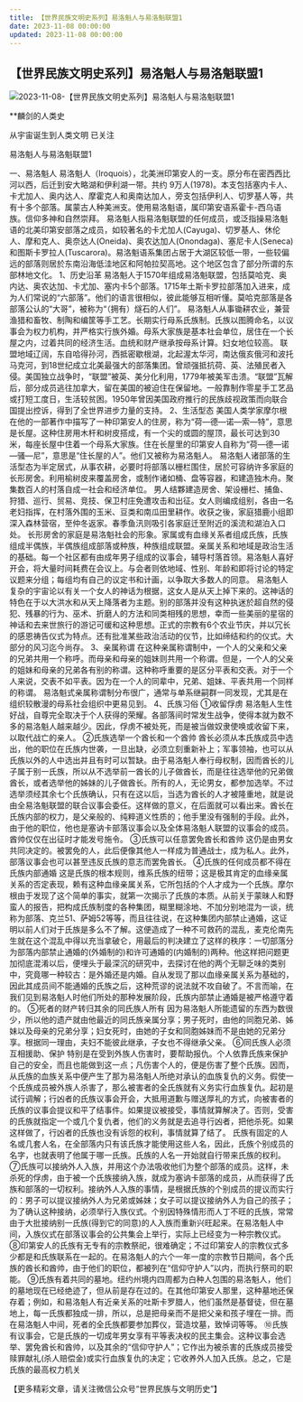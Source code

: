 ```yaml
---
title: 【世界民族文明史系列】易洛魁人与易洛魁联盟1
date: 2023-11-08 00:00:00
updated: 2023-11-08 00:00:00
---
```


## 【世界民族文明史系列】易洛魁人与易洛魁联盟1
![2023-11-08-【世界民族文明史系列】易洛魁人与易洛魁联盟1](assets/2023-11-08-【世界民族文明史系列】易洛魁人与易洛魁联盟1.jpeg)

**麟剑的人类史

从宇宙诞生到人类文明
已关注

易洛魁人与易洛魁联盟1

一、易洛魁人
易洛魁人（Iroquois），北美洲印第安人的一支。原分布在密西西比河以西，后迁到安大略湖和伊利湖一带。共约 9万人(1978)。本支包括塞内卡人、卡尤加人、奥内达人、摩霍克人和奥南达加人，旁支包括伊利人、切罗基人等，共有十多个部落。属蒙古人种美洲支。使用易洛魁语，属印第安语系霍卡-西乌语族。信仰多神和自然崇拜。
易洛魁人指易洛魁联盟的任何成员，或泛指操易洛魁语的北美印第安部落之成员，如较著名的卡尤加人(Cayuga)、切罗基人、休伦人、摩和克人、奥奈达人(Oneida)、奥农达加人(Onondaga)、塞尼卡人(Seneca)和图斯卡罗拉人(Tuscarora)。易洛魁语系集团占居于大湖区较低一带，一些较偏远的部落则居於东南沿海低洼地区和阿帕拉契高地。这个地区包含了部分所谓的东部林地文化。
1、历史沿革
易洛魁人于1570年组成易洛魁联盟，包括莫哈克、奥内达、奥农达加、卡尤加、塞内卡5个部落。1715年土斯卡罗拉部落加入进来，成为人们常说的“六部落”。他们的语言很相似，彼此能够互相听懂。莫哈克部落是各部落公认的“大哥”，被称为“（拥有）燧石的人们”。
易洛魁人从事锄耕农业，兼营渔猎和畜牧、制陶和编筐等手工艺。长期实行母系氏族制。氏族以图腾命名，以议事会为权力机构，并严格实行族外婚。母系大家族是基本社会单位，居住在一个长屋之内，过着共同的经济生活。血统和财产继承按母系计算。妇女地位较高。
联盟地域辽阔，东自哈得孙河，西抵密歇根湖，北起渥太华河，南达俄亥俄河和波托马克河，到18世纪成立北美最强大的部落集团。曾顽强抵抗荷、英、法殖民者入侵。美国独立战争时，“联盟”被英、美分化利用，1779年被美军击溃。“联盟”瓦解后，部分成员逃往加拿大，留在美国的被迫住在保留地。一般靠制作零星手工艺品或打短工度日，生活较贫困。1950年曾因美国政府推行的民族歧视政策而向联合国提出控诉，得到了全世界进步力量的支持。
2、生活型态
美国人类学家摩尔根在他的一部著作中描写了一种印第安人的住房，称为“荷—德—诺—索—特”，意思是长屋。这种住房用木杆和树皮搭成，有一个尖的或圆的屋顶，最长可达到30米，每座长屋中住着一个母系大家族。住在长屋里的印第安人自称为“荷—德—诺—骚—尼”，意思是“住长屋的人”。他们又被称为易洛魁人。
易洛魁人诸部落的生活型态为半定居式，从事农耕，必要时将部落以栅栏围住，居於可容纳许多家庭的长形房舍。利用榆树皮来覆盖房舍，或制作诸如桶、盘等容器，和建造独木舟。聚集数百人的村落自成一社会和经济单位。
男人结夥建造房舍、架设栅栏、捕鱼、狩猎、巡行、贸易、竞技、保卫村庄免遭攻击和出征。女人则编成组别，各由一名老妇指挥，在村落外围的玉米、豆类和南瓜田里耕作。收获之後，家庭猎鹿小组即深入森林营宿，至仲冬返家。春季鱼汛则吸引各家庭迁至附近的溪流和湖泊入口处。
长形房舍的家庭是易洛魁社会的形象。家属或有血缘关系者组成氏族，氏族组成半偶族，半偶族组成部落或种族，种族组成联盟。亲属关系和地域是政治生活的基础。每一个社区都有由成年男子组成的议事会，辅导村落首领。易洛魁人喜好开会，将大量时间耗费在会议上。与会者则依地域、性别、年龄和即将讨论的特定议题来分组；每组均有自己的议定书和计画，以争取大多数人的同意。
易洛魁人复杂的宇宙论以有关一个女人的神话为根据，这女人是从天上掉下来的。这神话的特色在于以大洪水和从天上降落者为主题。别的部落并没有这种执迷於超自然的侵犯、残暴的行为、巫术、折磨人的方法和同类相残的思想，幸而一些美丽的星宿的神话和去来世旅行的游记可缓和这种思想。正式的宗教有6个农业节庆，并以冗长的感恩祷告仪式为特点。还有批准某些政治活动的仪节，比如缔结和约的仪式。大部分的风习迄今尚存。
3、亲属称谓
在这种亲属称谓制中，一个人的父亲和父亲的兄弟共用一个称呼。而母亲和母亲的姐妹则共用一个称谓。但是，一个人的父亲的姐妹和母亲的兄弟各有别的称谓。这种称呼重要的是区分平表和交表。对于一个人来说，交表不如平表。因为在一个人的同辈中，兄弟、姐妹、平表共用一个同样的称谓。
易洛魁式亲属称谓制分布很广，通常与单系继嗣群一同发现，尤其是在组织较散漫的母系社会组织中更易见到。
4、氏族习俗
①收留俘虏
易洛魁人生性好战，自尊完全取决于个人获得的荣耀。各部落间时常发生战争，使得本就为数不多的易洛魁人越来越少。因此，俘虏不被处死，而是被当做奴隶使唤或收留下来，以取代战亡的亲人。
②氏族选举一个酋长和一个酋帅
酋长必须从本氏族成员中选出，他的职位在氏族内世袭，一旦出缺，必须立刻重新补上；军事领袖，也可以从氏族以外的人中选出并且有时可以暂缺。由于易洛魁人奉行母权制，因而酋长的儿子属于别一氏族，所以从不选举前一酋长的儿子做酋长，而是往往选举他的兄弟做酋长，或者选举他的姊妹的儿子做酋长。所有的人，无论男女，都参加选举。不过选举须经其余七个氏族确认，只有在这以后，当选为酋长的人才被隆重地，就是说由全易洛魁联盟的联合议事会委任。这样做的意义，在后面就可以看出来。酋长在氏族内部的权力，是父亲般的、纯粹道义性质的；他手里没有强制的手段。此外，由于他的职位，他也是塞讷卡部落议事会以及全体易洛魁人联盟的议事会的成员。酋帅仅仅在出征时才能发号施令。
③氏族可以任意罢免酋长和酋帅
这仍是由男女共同决定的。被罢免的人，此后便像其他人一样成为普通战士，成为私人。此外，部落议事会也可以甚至违反氏族的意志而罢免酋长。
④氏族的任何成员都不得在氏族内部通婚
这是氏族的根本规则，维系氏族的纽带；这是极其肯定的血缘亲属关系的否定表现，赖有这种血缘亲属关系，它所包括的个人才成为一个氏族。摩尔根由于发现了这个简单的事实，就第一次揭示了氏族的本质。从前关于蒙昧人和野蛮人的报告，把构成氏族制度的各种集团，糊里糊涂地、不加分别地混为一谈，统称为部落、克兰51、萨姆52等等，而且往往说，在这种集团内部禁止通婚，这证明以前人们对于氏族是多么不了解。这便造成了一种不可救药的混乱，麦克伦南先生就在这个混乱中得以充当拿破仑，用最后的判决建立了这样的秩序：一切部落分为部落内部禁止通婚的(外婚制的)和许可通婚的(内婚制的)两种。他这样把问题更加彻底混淆以后，便埋头于最深沉的研究中，去探讨在他的两个无聊乏味的类别中，究竟哪一种较古：是外婚还是内婚。自从发现了那以血缘亲属关系为基础的，因此其成员间不能通婚的氏族之后，这种荒谬的说法就不攻自破了。不言而喻，在我们见到易洛魁人时他们所处的那种发展阶段，氏族内部禁止通婚是被严格遵守着的。
⑤死者的财产转归其余的同氏族人所有
因为易洛魁人所能遗留的东西为数很少，所以他的遗产就由他最近的同氏族亲属分享；男子死时，由他的同胞兄弟、姊妹以及母亲的兄弟分享；妇女死时，由她的子女和同胞姊妹而不是由她的兄弟分享。根据同一理由，夫妇不能彼此继承，子女也不得继承父亲。
⑥同氏族人必须互相援助、保护
特别是在受到外族人伤害时，要帮助报仇。个人依靠氏族来保护自己的安全，而且也能做到这一点；凡伤害个人的，便是伤害了整个氏族。因而，从氏族的血族关系中便产生了那为易洛魁人所绝对承认的血族复仇的义务。假使一个氏族成员被外族人杀害了，那么被害者的全氏族就有义务实行血族复仇。起初是试行调解；行凶者的氏族议事会开会，大抵用道歉与赠送厚礼的方式，向被害者的氏族的议事会提议和平了结事件。如果提议被接受，事情就算解决了。否则，受害的氏族就指定一个或几个复仇者，他们的义务就是去追寻行凶者，把他杀死。如果这样做了，行凶者的氏族也没有诉怨的权利，事情就算了结了。
氏族有固定的人名或几套人名，在全部落内只有该氏族才能使用这些人名，因此，氏族个别成员的名字，也就表明了他属于哪一氏族。氏族的人名一开始就自行带来氏族的权利。
⑦氏族可以接纳外人入族，并用这个办法吸收他们为整个部落的成员。这样，未杀死的俘虏，由于被一个氏族接纳入族，就成为塞讷卡部落的成员，从而获得了氏族和部落的一切权利。接纳外人入族的事情，是根据氏族的个别成员的提议而实行的：男子可以提议接纳外人为兄弟或姊妹；女子可以提议接纳外人为自己的孩子；为了确认这种接纳，必须举行入族仪式。个别因特殊情形而人丁不旺的氏族，常常由于大批接纳别一氏族(得到它的同意)的人入族而重新兴旺起来。在易洛魁人中间，入族仪式在部落议事会的公共集会上举行，实际上已经变为一种宗教仪式。
⑧印第安人的氏族有无专有的宗教祭祀，很难确定；不过印第安人的宗教仪式多少都是和氏族联系在一起的。在易洛魁人的六个一年一度的宗教节日期间，各个氏族的酋长和酋帅，由于他们的职位，都被列在“信仰守护人”以内，而执行祭司的职能。
⑨氏族有着共同的墓地。纽约州境内四周都为白种人包围的易洛魁人，他们的墓地现在已经绝迹了，但从前是存在过的。在其他印第安人那里，这种墓地还保存着；例如，和易洛魁人有近亲关系的吐斯卡罗腊人，他们虽然是基督徒，但在墓地上，每一氏族都独成一排，所以，总是把母亲而不是把父亲和孩子埋在一排。而在易洛魁人中间，死者的全氏族都要参加葬仪，营造坟墓，致悼词等等。
⑩氏族有议事会，它是氏族的一切成年男女享有平等表决权的民主集会。这种议事会选举、罢免酋长和酋帅，以及其余的“信仰守护人”；它作出为被杀害的氏族成员接受赎罪献礼(杀人赔偿金)或实行血族复仇的决定；它收养外人加入氏族。总之，它是氏族的最高权力机关

【更多精彩文章，请关注微信公众号“世界民族与文明历史”】
